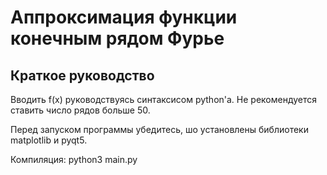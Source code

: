 # Аппроксимация функции конечным рядом Фурье

## Краткое руководство

Вводить f(x) руководствуясь синтаксисом python'а. Не рекомендуется ставить число рядов больше 50.

Перед запуском программы убедитесь, шо установлены библиотеки matplotlib и pyqt5.

Компиляция: python3 main.py 
